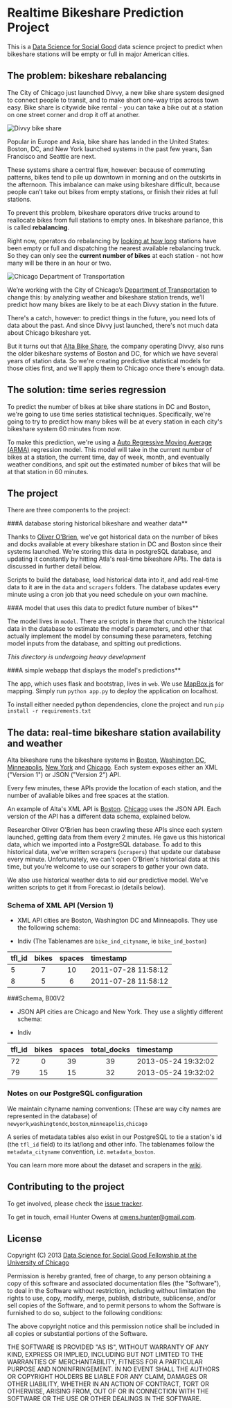 # Realtime Bikeshare Prediction Project 
This is a [Data Science for Social Good](http://www.dssg.io) data science project to predict when bikeshare stations will be empty or full in major American cities.

## The problem: bikeshare rebalancing

The City of Chicago just launched Divvy, a new bike share system designed to connect people to transit, and to make short one-way trips across town easy. Bike share is citywide bike rental - you can take a bike out at a station on one street corner and drop it off at another.

![Divvy bike share](http://dssg.io/img/partners/divvy.jpg)

Popular in Europe and Asia, bike share has landed in the United States: Boston, DC, and New York launched systems in the past few years, San Francisco and Seattle are next.

These systems share a central flaw, however: because of commuting patterns, bikes tend to pile up downtown in morning and on the outskirts in the afternoon. This imbalance can make using bikeshare difficult, because people can’t take out bikes from empty stations, or finish their rides at full stations.

To prevent this problem, bikeshare operators drive trucks around to reallocate bikes from full stations to empty ones. In bikeshare parlance, this is called **rebalancing**.

Right now, operators do rebalancing by [looking at how long](http://www.cabitracker.com/status.php) stations have been empty or full and dispatching the nearest available rebalancing truck. So they can only see the **current number of bikes** at each station - not how many will be there in an hour or two.

![Chicago Department of Transportation](http://dssg.io/img/partners/cdot.jpg)

We’re working with the City of Chicago’s [Department of Transportation](http://www.cityofchicago.org/city/en/depts/cdot.html) to change this: by analyzing weather and bikeshare station trends, we’ll predict how many bikes are likely to be at each Divvy station in the future.

There's a catch, however: to predict things in the future, you need lots of data about the past. And since Divvy just launched, there's not much data about Chicago bikeshare yet. 

But it turns out that [Alta Bike Share](http://www.altabicycleshare.com/), the company operating Divvy, also runs the older bikeshare systems of Boston and DC, for which we have several years of station data. So we're creating predictive statistical models for those cities first, and we'll apply them to Chicago once there's enough data. 

## The solution: time series regression
To predict the number of bikes at bike share stations in DC and Boston, we're going to use time series statistical techniques. Specifically, we're going to try to predict how many bikes will be at every station in each city's bikeshare system 60 minutes from now.

To make this prediction, we're using a [Auto Regressive Moving Average (ARMA)](http://en.wikipedia.org/wiki/Autoregressive%E2%80%93moving-average_model) regression model. This model will take in the current number of bikes at a station, the current time, day of week, month, and eventually weather conditions, and spit out the estimated number of bikes that will be at that station in 60 minutes.


## The project
There are three components to the project:

###A database storing historical bikeshare and weather data**

Thanks to [Oliver O'Brien](http://oliverobrien.co.uk/bikesharemap/), we've got historical data on the number of bikes and docks available at every bikeshare station in DC and Boston since their systems launched. We're storing this data in postgreSQL database, and updating it constantly by hitting Atla's real-time bikeshare APIs. The data is discussed in further detail below.

Scripts to build the database, load historical data into it, and add real-time data to it are in the `data` and `scrapers` folders. The database updates every minute using a cron job that you need schedule on your own machine.

###A model that uses this data to predict future number of bikes**

The model lives in `model`. There are scripts in there that crunch the historical data in the database to estimate the model's parameters, and other that actually implement the model by consuming these parameters, fetching model inputs from the database, and spitting out predictions.

*This directory is undergoing heavy development*

###A simple webapp that displays the model's predictions**

The app, which uses flask and bootstrap, lives in `web`. We use [MapBox.js](http://mapboxjs.org) for mapping. Simply run `python app.py` to deploy the application on localhost. 

To install either needed python dependencies, clone the project and run `pip install -r requirements.txt`

## The data: real-time bikeshare station availability and weather

Alta bikeshare runs the bikeshare systems in [Boston](thehubway.com/), [Washington DC](http://www.capitalbikeshare.com/), [Minneapolis](https://www.niceridemn.org/), [New York](http://citibikenyc.com/) and [Chicago](http://divvybikes.com/). Each system exposes either an XML ("Version 1") or JSON ("Version 2") API. 

Every few minutes, these APIs provide the location of each station, and the number of avaliable bikes and free spaces at the station.  

An example of Alta's XML API is [Boston](http://www.thehubway.com/data/stations/bikeStations.xml). [Chicago](http://divvybikes.com/stations/json) uses the JSON API. Each version of the API has a different data schema, explained below.

Researcher Oliver O'Brien has been crawling these APIs since each system launched, getting data from them every 2 minutes. He gave us this historical data, which we imported into a PostgreSQL database. To add to this historical data, we've written scrapers (`scrapers`) that update our database every minute. Unfortunately, we can't open O'Brien's historical data at this time, but you're welcome to use our scrapers to gather your own data.

We also use historical weather data to aid our predictive model. We've written scripts to get it from Forecast.io (details below).

### Schema of XML API (Version 1)
* XML API cities are Boston, Washington DC and Minneapolis. They use the following schema:

* Indiv (The Tablenames are `bike_ind_cityname`, ie `bike_ind_boston`)

|tfl_id | bikes | spaces |timestamp|
|------|:-----:|:-------:|:-----------------------|
| 5	| 7 | 10	| 2011-07-28 11:58:12 |
| 8 	| 5 | 6 	| 2011-07-28 11:58:12 |


###Schema, BIXIV2
* JSON API cities are Chicago and New York. They use a slightly different schema:

* Indiv

tfl_id | bikes | spaces | total_docks | timestamp
---------|:---------:|:--------:|:---------:|:----------
  72 | 0 | 39 | 39 | 2013-05-24 19:32:02  
  79 | 15 | 15 | 32 | 2013-05-24 19:32:02  


### Notes on our PostgreSQL configuration
We maintain cityname naming conventions: (These are way city names are represented in the database) of 
`newyork`,`washingtondc`,`boston`,`minneapolis`,`chicago`

A series of metadata tables also exist in our PostgreSQL to tie a station's id (the `tfl_id` field) to its lat/long and other info. The tablenames follow the `metadata_cityname` convention, i.e. `metadata_boston`.

You can learn more more about the dataset and scrapers in the [wiki](https://github.com/dssg/bikeshare/wiki/data).

## Contributing to the project
To get involved, please check the [issue tracker](https://github.com/dssg/bikeshare/issues).

To get in touch, email Hunter Owens at owens.hunter@gmail.com.

## License 

Copyright (C) 2013 [Data Science for Social Good Fellowship at the University of Chicago](http://dssg.io)

Permission is hereby granted, free of charge, to any person obtaining a copy of this software and associated documentation files (the "Software"), to deal in the Software without restriction, including without limitation the rights to use, copy, modify, merge, publish, distribute, sublicense, and/or sell copies of the Software, and to permit persons to whom the Software is furnished to do so, subject to the following conditions:

The above copyright notice and this permission notice shall be included in all copies or substantial portions of the Software.

THE SOFTWARE IS PROVIDED "AS IS", WITHOUT WARRANTY OF ANY KIND, EXPRESS OR IMPLIED, INCLUDING BUT NOT LIMITED TO THE WARRANTIES OF MERCHANTABILITY, FITNESS FOR A PARTICULAR PURPOSE AND NONINFRINGEMENT. IN NO EVENT SHALL THE AUTHORS OR COPYRIGHT HOLDERS BE LIABLE FOR ANY CLAIM, DAMAGES OR OTHER LIABILITY, WHETHER IN AN ACTION OF CONTRACT, TORT OR OTHERWISE, ARISING FROM, OUT OF OR IN CONNECTION WITH THE SOFTWARE OR THE USE OR OTHER DEALINGS IN THE SOFTWARE.
